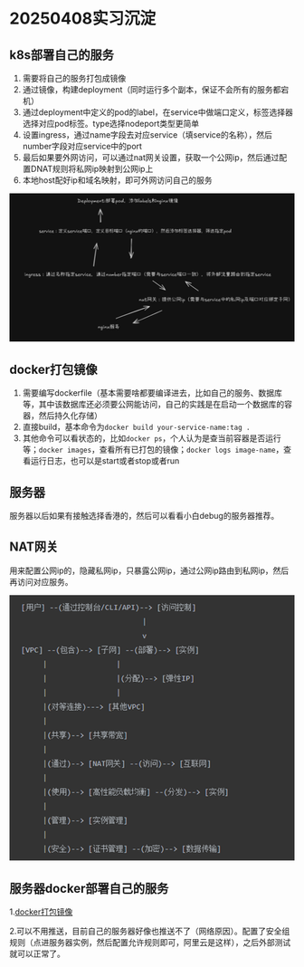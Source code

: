 # 20250408实习沉淀

## k8s部署自己的服务

1. 需要将自己的服务打包成镜像
2. 通过镜像，构建deployment（同时运行多个副本，保证不会所有的服务都宕机）
3. 通过deployment中定义的pod的label，在service中做端口定义，标签选择器选择对应pod标签。type选择nodeport类型更简单
4. 设置ingress，通过name字段去对应service（填service的名称），然后number字段对应service中的port
5. 最后如果要外网访问，可以通过nat网关设置，获取一个公网ip，然后通过配置DNAT规则将私网ip映射到公网ip上
6. 本地host配好ip和域名映射，即可外网访问自己的服务

![image-20250408100807714](./部署服务.png)

## docker打包镜像

1. 需要编写dockerfile（基本需要啥都要编译进去，比如自己的服务、数据库等，其中该数据库还必须要公网能访问，自己的实践是在启动一个数据库的容器，然后持久化存储）
2. 直接build，基本命令为`docker build your-service-name:tag .`
3. 其他命令可以看状态的，比如`docker ps`，个人认为是查当前容器是否运行等；`docker images`，查看所有已打包的镜像；`docker logs image-name`，查看运行日志，也可以是start或者stop或者run

## 服务器

服务器以后如果有接触选择香港的，然后可以看看小白debug的服务器推荐。

## NAT网关

用来配置公网ip的，隐藏私网ip，只暴露公网ip，通过公网ip路由到私网ip，然后再访问对应服务。

![image-20250408100730902](./nat网关.png)

## 服务器docker部署自己的服务

1.[docker打包镜像](#docker打包镜像)

2.可以不用推送，目前自己的服务器好像也推送不了（网络原因）。配置了安全组规则（点进服务器实例，然后配置允许规则即可，阿里云是这样），之后外部测试就可以正常了。

